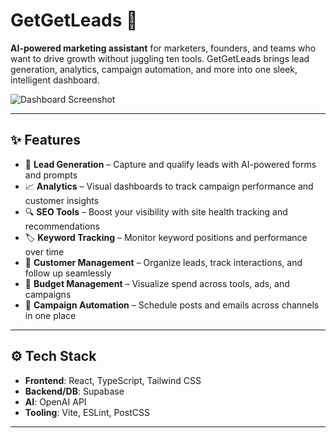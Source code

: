 # GetGetLeads 🚀

**AI-powered marketing assistant** for marketers, founders, and teams who want to drive growth without juggling ten tools. GetGetLeads brings lead generation, analytics, campaign automation, and more into one sleek, intelligent dashboard.

![Dashboard Screenshot](./assets/dashboard-screenshot.png)

---

## ✨ Features

- 🧲 **Lead Generation** – Capture and qualify leads with AI-powered forms and prompts  
- 📈 **Analytics** – Visual dashboards to track campaign performance and customer insights  
- 🔍 **SEO Tools** – Boost your visibility with site health tracking and recommendations  
- 🏷️ **Keyword Tracking** – Monitor keyword positions and performance over time  
- 💬 **Customer Management** – Organize leads, track interactions, and follow up seamlessly  
- 💸 **Budget Management** – Visualize spend across tools, ads, and campaigns  
- 📅 **Campaign Automation** – Schedule posts and emails across channels in one place  

---

## ⚙️ Tech Stack

- **Frontend**: React, TypeScript, Tailwind CSS  
- **Backend/DB**: Supabase  
- **AI**: OpenAI API  
- **Tooling**: Vite, ESLint, PostCSS  

---

